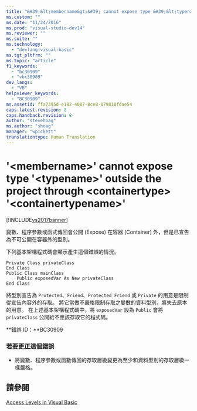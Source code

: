 ```yaml
---
title: "&#39;&lt;membername&gt;&#39; cannot expose type &#39;&lt;typename&gt;&#39; outside the project through &lt;containertype&gt; &#39;&lt;containertypename&gt;&#39; | Microsoft Docs"
ms.custom: ""
ms.date: "11/24/2016"
ms.prod: "visual-studio-dev14"
ms.reviewer: ""
ms.suite: ""
ms.technology: 
  - "devlang-visual-basic"
ms.tgt_pltfrm: ""
ms.topic: "article"
f1_keywords: 
  - "bc30909"
  - "vbc30909"
dev_langs: 
  - "VB"
helpviewer_keywords: 
  - "BC30909"
ms.assetid: ffa7395d-e182-4087-8ce8-079810fdae54
caps.latest.revision: 8
caps.handback.revision: 8
author: "stevehoag"
ms.author: "shoag"
manager: "wpickett"
translationtype: Human Translation
---
```

# &#39;&lt;membername&gt;&#39; cannot expose type &#39;&lt;typename&gt;&#39; outside the project through &lt;containertype&gt; &#39;&lt;containertypename&gt;&#39;
[!INCLUDE[vs2017banner](../../../csharp/includes/vs2017banner.md)]

變數、程序參數或函式傳回會公開 \(Expose\) 在容器 \(Container\) 外，但是已宣告為不可公開在容器外的型別。  
  
 下列基本架構程式碼會顯示產生這個錯誤的情況。  
  
```  
Private Class privateClass  
End Class  
Public Class mainClass  
    Public exposedVar As New privateClass  
End Class  
```  
  
 將型別宣告為 `Protected`、`Friend`、`Protected Friend` 或 `Private` 的用意是限制從宣告內容外的存取。  將它當做不嚴格限制存取之變數的資料型別，將失去原本的用意。  在上述基本架構程式碼中，將 `exposedVar` 設為 `Public` 會將 `privateClass` 公開給不應該存取它的程式碼。  
  
 **錯誤 ID：**BC30909  
  
### 若要更正這個錯誤  
  
-   將變數、程序參數或函數傳回的存取層級變更為至少和資料型別的存取層級一樣嚴格。  
  
## 請參閱  
 [Access Levels in Visual Basic](../../../visual-basic/programming-guide/language-features/declared-elements/access-levels.md)